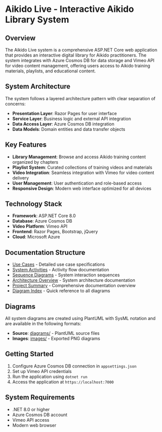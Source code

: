 # Aikido Live - Interactive Aikido Library System

## Overview

The Aikido Live system is a comprehensive ASP.NET Core web application that provides an interactive digital library for Aikido practitioners. The system integrates with Azure Cosmos DB for data storage and Vimeo API for video content management, offering users access to Aikido training materials, playlists, and educational content.

## System Architecture

The system follows a layered architecture pattern with clear separation of concerns:

- **Presentation Layer**: Razor Pages for user interface
- **Service Layer**: Business logic and external API integration
- **Data Access Layer**: Azure Cosmos DB integration
- **Data Models**: Domain entities and data transfer objects

## Key Features

- **Library Management**: Browse and access Aikido training content organized by chapters
- **Playlist System**: Curated collections of training videos and materials
- **Video Integration**: Seamless integration with Vimeo for video content delivery
- **User Management**: User authentication and role-based access
- **Responsive Design**: Modern web interface optimized for all devices

## Technology Stack

- **Framework**: ASP.NET Core 8.0
- **Database**: Azure Cosmos DB
- **Video Platform**: Vimeo API
- **Frontend**: Razor Pages, Bootstrap, jQuery
- **Cloud**: Microsoft Azure

## Documentation Structure

- [Use Cases](use-cases.md) - Detailed use case specifications
- [System Activities](activities.md) - Activity flow documentation
- [Sequence Diagrams](sequences.md) - System interaction sequences
- [Architecture Overview](architecture.md) - System architecture documentation
- [Project Summary](project-summary.md) - Comprehensive documentation overview
- [Diagram Index](diagram-index.md) - Quick reference to all diagrams

## Diagrams

All system diagrams are created using PlantUML with SysML notation and are available in the following formats:

- **Source**: [diagrams/](diagrams/) - PlantUML source files
- **Images**: [images/](images/) - Exported PNG diagrams

## Getting Started

1. Configure Azure Cosmos DB connection in `appsettings.json`
2. Set up Vimeo API credentials
3. Run the application using `dotnet run`
4. Access the application at `https://localhost:7000`

## System Requirements

- .NET 8.0 or higher
- Azure Cosmos DB account
- Vimeo API access
- Modern web browser
